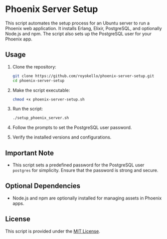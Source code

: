 # Phoenix Server Setup

This script automates the setup process for an Ubuntu server to run a Phoenix web application. It installs Erlang, Elixir, PostgreSQL, and optionally Node.js and npm. The script also sets up the PostgreSQL user for your Phoenix app.

## Usage

1. Clone the repository:

    ```bash
    git clone https://github.com/royokello/phoenix-server-setup.git
    cd phoenix-server-setup
    ```

2. Make the script executable:

    ```bash
    chmod +x phoenix-server-setup.sh
    ```

3. Run the script:

    ```bash
    ./setup_phoenix_server.sh
    ```

4. Follow the prompts to set the PostgreSQL user password.

5. Verify the installed versions and configurations.

## Important Note

- This script sets a predefined password for the PostgreSQL user `postgres` for simplicity. Ensure that the password is strong and secure.

## Optional Dependencies

- Node.js and npm are optionally installed for managing assets in Phoenix apps.

## License

This script is provided under the [MIT License](LICENSE).
